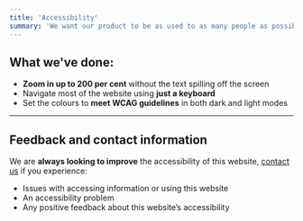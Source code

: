 ```yaml
---
title: 'Accessibility'
summary: 'We want our product to be as used to as many people as possible, meaning we strive for accessibility.'
---
```


## What we've done:

- **Zoom in up to 200 per cent** without the text spilling off the screen
- Navigate most of the website using **just a keyboard**
- Set the colours to **meet WCAG guidelines** in both dark and light modes

---

## Feedback and contact information

We are **always looking to improve** the accessibility of this website, [contact us](/contact-us) if you experience:

- Issues with accessing information or using this website
- An accessibility problem
- Any positive feedback about this website’s accessibility
